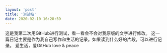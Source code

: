 ```yaml
---
layout: 'post'
title: '测试帖'
date: 2020-02-10 16:28:59
---
```


这是我第二次用GitHub进行测试，看一看会不会对我原版的文字进行修改。
这一篇日记主要是作为我自己写作和生活的记录。如果读到什么好的片段，可以进行记录。
爱生活，爱GitHub
love & peace
